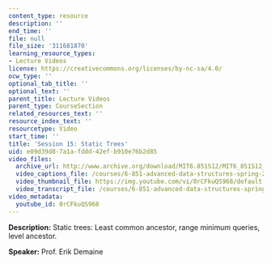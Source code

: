 ```yaml
---
content_type: resource
description: ''
end_time: ''
file: null
file_size: '311681870'
learning_resource_types:
- Lecture Videos
license: https://creativecommons.org/licenses/by-nc-sa/4.0/
ocw_type: ''
optional_tab_title: ''
optional_text: ''
parent_title: Lecture Videos
parent_type: CourseSection
related_resources_text: ''
resource_index_text: ''
resourcetype: Video
start_time: ''
title: 'Session 15: Static Trees'
uid: e09d39d8-7a1a-fddd-42ef-b910e76b2d85
video_files:
  archive_url: http://www.archive.org/download/MIT6.851S12/MIT6_851S12_lec15_300k.mp4
  video_captions_file: /courses/6-851-advanced-data-structures-spring-2012/05849b64743b5ff99a5532c387db2ee0_0rCFkuQS968.vtt
  video_thumbnail_file: https://img.youtube.com/vi/0rCFkuQS968/default.jpg
  video_transcript_file: /courses/6-851-advanced-data-structures-spring-2012/72fb807ac52479cfe36638d046ca12d3_0rCFkuQS968.pdf
video_metadata:
  youtube_id: 0rCFkuQS968
---
```


**Description:** Static trees: Least common ancestor, range minimum queries, level ancestor.

**Speaker:** Prof. Erik Demaine

